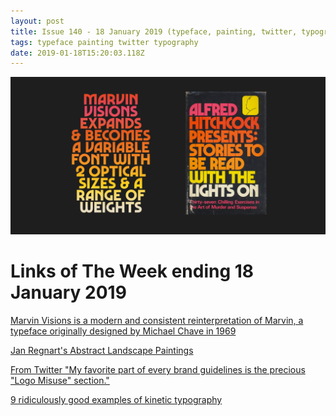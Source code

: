 ```yaml
---
layout: post
title: Issue 140 - 18 January 2019 (typeface, painting, twitter, typography)
tags: typeface painting twitter typography
date: 2019-01-18T15:20:03.118Z
---
```

![Marvin Visions is a modern and consistent reinterpretation of Marvin, a typeface originally designed by Michael Chave in 1969](/assets/uploads/issue-140.png "Marvin Visions is a modern and consistent reinterpretation of Marvin, a typeface originally designed by Michael Chave in 1969")

# Links of The Week ending 18 January 2019

<a href="https://www.readvisions.com/marvin?" title="Marvin Visions is a modern and consistent reinterpretation of Marvin, a typeface originally designed by Michael Chave in 1969" alt="Marvin Visions is a modern and consistent reinterpretation of Marvin, a typeface originally designed by Michael Chave in 1969" target="_blank">Marvin Visions is a modern and consistent reinterpretation of Marvin, a typeface originally designed by Michael Chave in 1969</a>

<a href="https://www.instagram.com/janregnart/" title="Jan Regnart's Abstract Landscape Paintings" alt="Jan Regnart's Abstract Landscape Paintings" target="_blank">Jan Regnart's Abstract Landscape Paintings</a>

<a href="https://twitter.com/waxpancake/status/1085678304143716354/photo/1" title="From Twitter - My favorite part of every brand guidelines is the precious Logo Misuse section." alt="From Twitter - My favorite part of every brand guidelines is the precious Logo Misuse section." target="_blank">From Twitter "My favorite part of every brand guidelines is the precious "Logo Misuse" section."</a>

<a href="https://www.invisionapp.com/inside-design/kinetic-typography-examples/" title="9 ridiculously good examples of kinetic typography" alt="9 ridiculously good examples of kinetic typography" target="_blank">9 ridiculously good examples of kinetic typography</a>